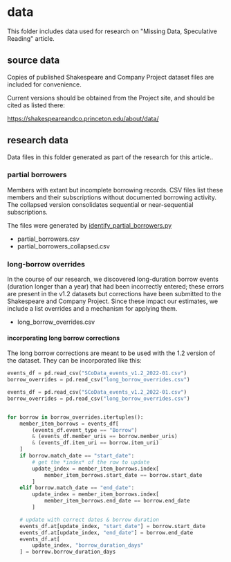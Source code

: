 # data

This folder includes data used for research on "Missing Data, Speculative Reading" article.

## source data

Copies of published Shakespeare and Company Project dataset files are included for convenience.

Current versions should be obtained from the Project site, and should be cited as listed there:

https://shakespeareandco.princeton.edu/about/data/


## research data

Data files in this folder generated as part of the research for this article..

### partial borrowers

Members with extant but incomplete borrowing records. CSV files list these members and their subscriptions without documented borrowing activity. The collapsed version consolidates sequential or near-sequential subscriptions.

The files were generated by [identify_partial_borrowers.py](../speculative-reading/identify_partial_borrowers.py)

- partial_borrowers.csv
- partial_borrowers_collapsed.csv


### long-borrow overrides

In the course of our research, we discovered long-duration borrow events (duration longer than a year) that had been incorrectly entered; these errors are present in the v1.2 datasets but corrections have been submitted to the Shakespeare and Company Project. Since these impact our estimates, we include a list overrides and a mechanism for applying them.

- long_borrow_overrides.csv

#### incorporating long borrow corrections

The long borrow corrections are meant to be used with the 1.2 version of the dataset. They can be incorporated like this:

```python
events_df = pd.read_csv("SCoData_events_v1.2_2022-01.csv")
borrow_overrides = pd.read_csv("long_borrow_overrides.csv")

events_df = pd.read_csv("SCoData_events_v1.2_2022-01.csv")
borrow_overrides = pd.read_csv("long_borrow_overrides.csv")


for borrow in borrow_overrides.itertuples():
    member_item_borrows = events_df[
        (events_df.event_type == "Borrow")
        & (events_df.member_uris == borrow.member_uris)
        & (events_df.item_uri == borrow.item_uri)
    ]
    if borrow.match_date == "start_date":
        # get the *index* of the row to update
        update_index = member_item_borrows.index[
            member_item_borrows.start_date == borrow.start_date
        ]
    elif borrow.match_date == "end_date":
        update_index = member_item_borrows.index[
            member_item_borrows.end_date == borrow.end_date
        ]

    # update with correct dates & borrow duration
    events_df.at[update_index, "start_date"] = borrow.start_date
    events_df.at[update_index, "end_date"] = borrow.end_date
    events_df.at[
        update_index, "borrow_duration_days"
    ] = borrow.borrow_duration_days
```